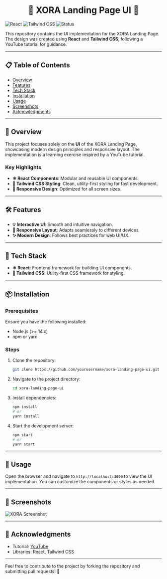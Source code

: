 <div align="center">

# 🚀 XORA Landing Page UI 🌟

</div>

![React](https://img.shields.io/badge/React-18.2.0-blue)
![Tailwind CSS](https://img.shields.io/badge/TailwindCSS-3.3.0-06B6D4)
![Status](https://img.shields.io/badge/Status-UI%20Completed-green)

This repository contains the UI implementation for the XORA Landing Page. The design was created using **React** and **Tailwind CSS**, following a YouTube tutorial for guidance.

---

## 📋 Table of Contents
- [Overview](#overview)
- [Features](#features)
- [Tech Stack](#tech-stack)
- [Installation](#installation)
- [Usage](#usage)
- [Screenshots](#screenshots)
- [Acknowledgments](#acknowledgments)

---

## 🌟 Overview
This project focuses solely on the **UI** of the XORA Landing Page, showcasing modern design principles and responsive layout. The implementation is a learning exercise inspired by a YouTube tutorial.

### Key Highlights
- **⚛️ React Components**: Modular and reusable UI components.
- **🎨 Tailwind CSS Styling**: Clean, utility-first styling for fast development.
- **📱 Responsive Design**: Optimized for all screen sizes.

---

## 🛠️ Features
- **💡 Interactive UI**: Smooth and intuitive navigation.
- **📐 Responsive Layout**: Adapts seamlessly to different devices.
- **✨ Modern Design**: Follows best practices for web UI/UX.

---

## 🧰 Tech Stack
- **⚛️ React**: Frontend framework for building UI components.
- **🎨 Tailwind CSS**: Utility-first CSS framework for styling.

---

## 📦 Installation

### Prerequisites
Ensure you have the following installed:
- Node.js (>= 14.x)
- npm or yarn

### Steps
1. Clone the repository:
   ```bash
   git clone https://github.com/yourusername/xora-landing-page-ui.git
   ```
2. Navigate to the project directory:
   ```bash
   cd xora-landing-page-ui
   ```
3. Install dependencies:
   ```bash
   npm install
   # or
   yarn install
   ```
4. Start the development server:
   ```bash
   npm start
   # or
   yarn start
   ```

---

## 🚀 Usage
Open the browser and navigate to `http://localhost:3000` to view the UI implementation. You can customize the components or styles as needed.

---

## 📸 Screenshots
![XORA Screenshot](https://via.placeholder.com/800x400.png?text=XORA+Landing+Page+UI)  


---

## 🙌 Acknowledgments
- Tutorial: [YouTube](https://www.youtube.com/watch?v=ukiGFmZ32YA)
- Libraries: React, Tailwind CSS

---

Feel free to contribute to the project by forking the repository and submitting pull requests! 🎉
